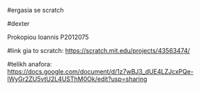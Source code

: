 #ergasia se scratch

#dexter

Prokopiou Ioannis
P2012075

#link gia to scratch:
https://scratch.mit.edu/projects/43563474/

#telikh anafora:
https://docs.google.com/document/d/1z7wBJ3_dUE4LZJcxPQe-lWyGr2ZU5vtU2L4USThM0Ok/edit?usp=sharing
